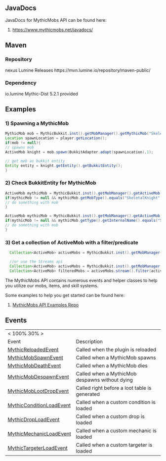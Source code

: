 JavaDocs
--------

JavaDocs for MythicMobs API can be found here:

1.  <https://www.mythicmobs.net/javadocs/>

Maven
-----

### Repository

<repository>
<id>nexus</id>
<name>Lumine Releases</name>
<url>https://mvn.lumine.io/repository/maven-public/</url>
</repository>

### Dependency

<dependency>
<groupId>io.lumine</groupId>
<artifactId>Mythic-Dist</artifactId>
<version>5.2.1</version>  
<scope>provided</scope>
</dependency>

Examples
--------
### 1) Spawning a MythicMob

```java
MythicMob mob = MythicBukkit.inst().getMobManager().getMythicMob("SkeletalKnight").orElse(null);
Location spawnLocation = player.getLocation();
if(mob != null){
// spawns mob
ActiveMob knight = mob.spawn(BukkitAdapter.adapt(spawnLocation),1);

// get mob as bukkit entity
Entity entity = knight.getEntity().getBukkitEntity();
}
```

### 2) Check BukkitEntity for MythicMob

```java
ActiveMob mythicMob = MythicBukkit.inst().getMobManager().getActiveMob(bukkitEntity.getUniqueId()).orElse(null);
if(mythicMob != null && mythicMob.getMobType().equals("SkeletalKnight")){
// do something with mob 
}
```
```java
ActiveMob mythicMob = MythicBukkit.inst().getMobManager().getActiveMob(bukkitEntity.getUniqueId()).orElse(null);
if(mythicMob != null && mythicMob.getType().getInternalName().equals("SkeletalKnight")){
// do something with mob 
}
```

### 3) Get a collection of ActiveMob with a filter/predicate
```java
  Collection<ActiveMob> activeMobs = MythicBukkit.inst().getMobManager().getActiveMobs(am -> am.getMobType().equals("SkeletalKnight"));

  //or use the Streams api
  Collection<ActiveMob> activeMobs = MythicBukkit.inst().getMobManager().getActiveMobs();
  Collection<ActiveMob> filteredMobs = activeMobs.stream().filter(activeMob -> activeMob.getMobType().equals("SkeletalKnight")).toList();
```


The MythicMobs API contains numerous events and helper classes to help
you utilize our mobs, items, and skill systems.

Some examples to help you get started can be found here:

1.  [MythicMobs API Examples Repo](https://github.com/xikage/MythicMobs-API-Examples)

Events
------

||   |
|------------------------------------------------------------------|------------------------------------------------|
| &lt; 100% 30% &gt;  |   |
| Event  | Description   |
| [MythicReloadedEvent](/api/events/MythicReloadedEvent)   | Called when the plugin is reloaded |
| [MythicMobSpawnEvent](/api/events/MythicMobSpawnEvent)   | Called when a MythicMob spawns |
| [MythicMobDeathEvent](/api/events/MythicMobDeathEvent)   | Called when a MythicMob dies   |
| [MythicMobDespawnEvent](/api/events/MythicMobDespawnEvent)   | Called when a MythicMob despawns without dying |
| [MythicMobLootDropEvent](/api/events/MythicMobLootDropEvent) | Called right before a loot table is generated  |
| [MythicConditionLoadEvent](/api/events/MythicConditionLoadEvent) | Called when a custom condition is loaded   |
| [MythicDropLoadEvent](/api/events/MythicDropLoadEvent)   | Called when a custom drop is loaded|
| [MythicMechanicLoadEvent](/api/events/MythicMechanicLoadEvent)   | Called when a custom mechanic is loaded|
| [MythicTargeterLoadEvent](/api/events/MythicTargeterLoadEvent)   | Called when a custom targeter is loaded|